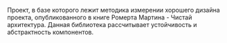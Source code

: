 Проект, в базе которого лежит методика измерении хорошего дизайна проекта, опубликованного в книге Ромерта Мартина - Чистай архитектура. Данная библиотека рассчитывает устойчивость и абстрактность компонентов.
